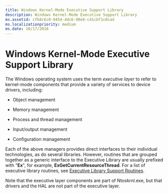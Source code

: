```yaml
---
title: Windows Kernel-Mode Executive Support Library
description: Windows Kernel-Mode Executive Support Library
ms.assetid: cfb8c6c0-9454-4dc6-98e8-c41cbf1c0cad
ms.localizationpriority: medium
ms.date: 10/17/2018
---
```


# Windows Kernel-Mode Executive Support Library


The Windows operating system uses the term *executive layer* to refer to kernel-mode components that provide a variety of services to device drivers, including:

-   Object management

-   Memory management

-   Process and thread management

-   Input/output management

-   Configuration management

Each of the above managers provides direct interfaces to their individual technologies, as do several libraries. However, routines that are grouped together as a generic interface to the Executive Library are usually prefixed with "**Ex**", for example, **ExGetCurrentResourceThread**. For a list of executive library routines, see [Executive Library Support Routines](https://docs.microsoft.com/previous-versions/windows/hardware/drivers/ff544582(v=vs.85)).

Note that the executive layer components are part of Ntoskrnl.exe, but that drivers and the HAL are not part of the executive layer.

 

 




